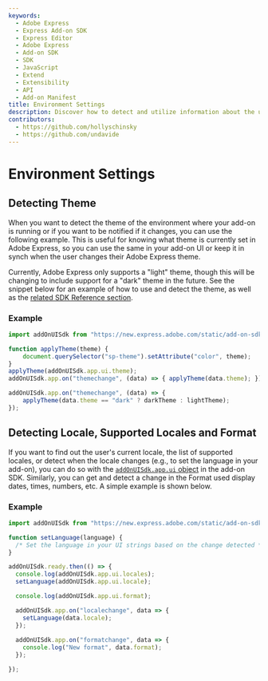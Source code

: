 ```yaml
---
keywords:
  - Adobe Express
  - Express Add-on SDK
  - Express Editor
  - Adobe Express
  - Add-on SDK
  - SDK
  - JavaScript
  - Extend
  - Extensibility
  - API
  - Add-on Manifest
title: Environment Settings
description: Discover how to detect and utilize information about the user's theme, locale, and supported locales.
contributors:
  - https://github.com/hollyschinsky
  - https://github.com/undavide
---
```

# Environment Settings

## Detecting Theme

When you want to detect the theme of the environment where your add-on is running or if you want to be notified if it changes, you can use the following example. This is useful for knowing what theme is currently set in Adobe Express, so you can use the same in your add-on UI or keep it in synch when the user changes their Adobe Express theme.

<InlineAlert slots="text" variant="info"/>

Currently, Adobe Express only supports a "light" theme, though this will be changing to include support for a "dark" theme in the future. See the snippet below for an example of how to use and detect the theme, as well as the [related SDK Reference section](/references/addonsdk/app-ui.md#theme).

### Example

```js
import addOnUISdk from "https://new.express.adobe.com/static/add-on-sdk/sdk.js";

function applyTheme(theme) {
    document.querySelector("sp-theme").setAttribute("color", theme);
}
applyTheme(addOnUISdk.app.ui.theme);
addOnUISdk.app.on("themechange", (data) => { applyTheme(data.theme); });

addOnUISdk.app.on("themechange", (data) => {
    applyTheme(data.theme == "dark" ? darkTheme : lightTheme);
});
```

## Detecting Locale, Supported Locales and Format

If you want to find out the user's current locale, the list of supported locales, or detect when the locale changes (e.g., to set the language in your add-on), you can do so with the [`addOnUISdk.app.ui` object](/references/addonsdk/app-ui.md#locale) in the add-on SDK. Similarly, you can get and detect a change in the Format used display dates, times, numbers, etc. A simple example is shown below.

### Example

```js
import addOnUISdk from "https://new.express.adobe.com/static/add-on-sdk/sdk.js";

function setLanguage(language) { 
  /* Set the language in your UI strings based on the change detected */ 
}

addOnUISdk.ready.then(() => {
  console.log(addOnUISdk.app.ui.locales);
  setLanguage(addOnUISdk.app.ui.locale);

  console.log(addOnUISdk.app.ui.format);

  addOnUISdk.app.on("localechange", data => {
    setLanguage(data.locale);
  });
  
  addOnUISdk.app.on("formatchange", data => {
    console.log("New format", data.format);
  });

});

```
